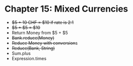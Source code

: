 # Chapter 15: Mixed Currencies

- ~~$5 + 10 CHF = $10 if rate is 2:1~~
- ~~$5 + $5 = $10~~
- Return Money from $5 + $5
- ~~Bank.reduce(Money)~~
- ~~Reduce Money with conversion~~s
- ~~Reduce(Bank, String)~~
- Sum.plus
- Expression.times